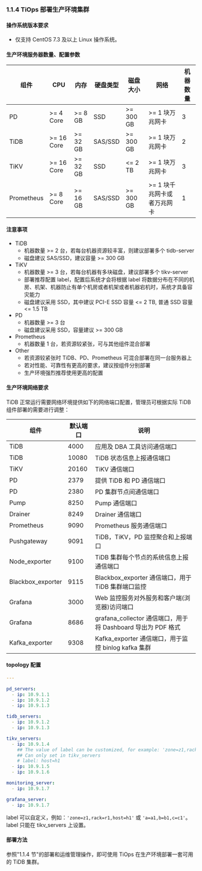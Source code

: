 ### 1.1.4 TiOps 部署生产环境集群

#### 操作系统版本要求

* 仅支持 CentOS    7.3 及以上 Linux 操作系统。

#### 生产环境服务器数量、配置参数

| 组件 | CPU | 内存 | 硬盘类型 | 磁盘大小 | 网络 | 机器数量 |
|----|----|----|----|----|----|----|
| PD | >= 4 Core | >= 8 GB | SSD | >= 300 GB | >= 1 块万兆网卡 | 3 |
| TiDB | >= 16 Core | >= 32 GB | SAS/SSD | >= 300 GB | >= 1 块万兆网卡 | 2 |
| TiKV | >= 16 Core | >= 32 GB | SSD | <= 2 TB | >= 1 块万兆网卡 | 3 |
| Prometheus | >= 8 Core | >= 16 GB | SAS/SSD | >= 300 GB | >= 1 块千兆网卡或者万兆网卡 | 1 |

#### 注意事项

- TiDB
  + 机器数量 >= 2 台，若每台机器资源较丰富，则建议部署多个 tidb-server
  + 磁盘建议 SAS/SSD，建议容量 >= 300 GB
- TiKV
  + 机器数量 >= 3 台，若每台机器有多块磁盘，建议部署多个 tikv-server
  + 部署推荐配置 label，配置后系统才会将根据 label 将数据分布在不同的机房、机架、机器防止有单个机房或者机架或者机器宕机时，系统才具备容灾能力
  + 磁盘建议采用 SSD，其中建议 PCI-E SSD 容量 <= 2 TB, 普通 SSD 容量 <= 1.5 TB
- PD
  + 机器数量 >= 3 台
  + 磁盘建议采用 SSD，容量建议 >= 300 GB
- Prometheus
  + 机器数量 1 台，若资源较紧张，可与其他组件混合部署
- Other
  + 若资源较紧张时 TiDB、PD、Prometheus 可混合部署在同一台服务器上
  + 若对性能、可靠性有更高的要求，建议按组件分别部署
  + 生产环境强烈推荐使用更高的配置

#### 生产环境网络要求

TiDB 正常运行需要网络环境提供如下的网络端口配置，管理员可根据实际 TiDB 组件部署的需要进行调整：

| 组件 | 默认端口 | 说明 |
|----|----|----|
| TiDB |  4000 | 应用及 DBA 工具访问通信端口 |
| TiDB |  10080 | TiDB 状态信息上报通信端口 |
| TiKV |  20160 | TiKV 通信端口 |
| PD |  2379 | 提供 TiDB 和 PD 通信端口 |
| PD |  2380 | PD 集群节点间通信端口 |
| Pump |  8250 | Pump 通信端口 |
| Drainer |  8249 | Drainer 通信端口 |
| Prometheus |  9090 | Prometheus 服务通信端口 |
| Pushgateway |  9091 | TiDB，TiKV，PD 监控聚合和上报端口 |
| Node_exporter |  9100 | TiDB 集群每个节点的系统信息上报通信端口 |
| Blackbox_exporter |  9115 | Blackbox_exporter 通信端口，用于 TiDB 集群端口监控 |
| Grafana |  3000 | Web 监控服务对外服务和客户端(浏览器)访问端口 |
| Grafana |  8686 | grafana_collector 通信端口，用于将 Dashboard 导出为 PDF 格式 |
| Kafka_exporter | 9308 | Kafka_exporter 通信端口，用于监控 binlog kafka 集群 |

#### topology 配置

```yaml
---

pd_servers:
  - ip: 10.9.1.1
  - ip: 10.9.1.2
  - ip: 10.9.1.3

tidb_servers:
  - ip: 10.9.1.2
  - ip: 10.9.1.3

tikv_servers:
  - ip: 10.9.1.4
    ## The value of label can be customized, for example: 'zone=z1,rack=r1,host=h1' or 'a=a1,b=b1,c=c1', etc
    ## Can only set in tikv_servers
    # label: host=h1
  - ip: 10.9.1.5
  - ip: 10.9.1.6

monitoring_server:
  - ip: 10.9.1.7

grafana_server:
  - ip: 10.9.1.7
```

label 可以自定义，例如：`'zone=z1,rack=r1,host=h1'` 或 `'a=a1,b=b1,c=c1'`。label 只能在 tikv_servers 上设置。

#### 部署方法

参照"1.1.4 节"的部署和运维管理操作，即可使用 TiOps 在生产环境部署一套可用的 TiDB 集群。
                                                                                                                                                                                                                                                                                                                                                
